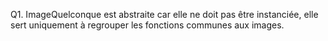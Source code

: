 Q1. ImageQuelconque est abstraite car elle ne doit pas être instanciée, elle sert uniquement à regrouper les fonctions communes aux images.